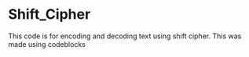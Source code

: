 # Shift_Cipher
This code is for encoding and decoding text using shift cipher.
This was made using codeblocks
